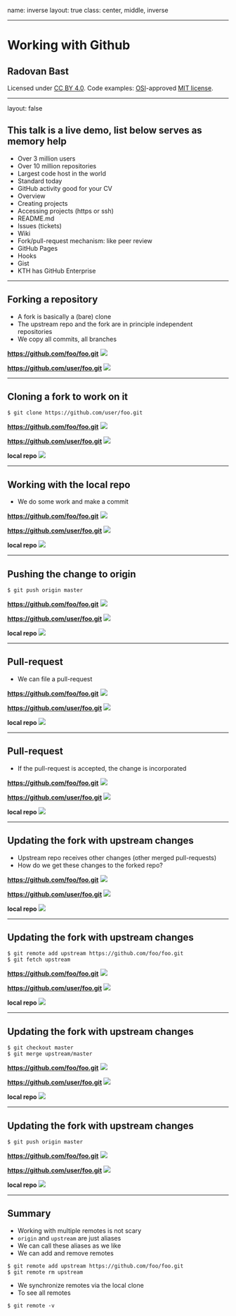 name: inverse
layout: true
class: center, middle, inverse

---

# Working with Github

## Radovan Bast

Licensed under [CC BY 4.0](https://creativecommons.org/licenses/by/4.0/).
Code examples: [OSI](http://opensource.org)-approved [MIT license](http://opensource.org/licenses/mit-license.html).

---

layout: false

## This talk is a live demo, list below serves as memory help

- Over 3 million users
- Over 10 million repositories
- Largest code host in the world
- Standard today
- GitHub activity good for your CV
- Overview
- Creating projects
- Accessing projects (https or ssh)
- README.md
- Issues (tickets)
- Wiki
- Fork/pull-request mechanism: like peer review
- GitHub Pages
- Hooks
- Gist
- KTH has GitHub Enterprise

---

## Forking a repository

- A fork is basically a (bare) clone
- The upstream repo and the fork are in principle independent repositories
- We copy all commits, all branches

**https://github.com/foo/foo.git** ![](img/git/github/github-remote-01.svg)

**https://github.com/user/foo.git** ![](img/git/github/github-remote-01.svg)

---

## Cloning a fork to work on it

```shell
$ git clone https://github.com/user/foo.git
```

**https://github.com/foo/foo.git** ![](img/git/github/github-remote-01.svg)

**https://github.com/user/foo.git** ![](img/git/github/github-remote-01.svg)

**local repo** ![](img/git/github/github-local-01.svg)

---

## Working with the local repo

- We do some work and make a commit

**https://github.com/foo/foo.git** ![](img/git/github/github-remote-01.svg)

**https://github.com/user/foo.git** ![](img/git/github/github-remote-01.svg)

**local repo** ![](img/git/github/github-local-02.svg)

---

## Pushing the change to origin

```shell
$ git push origin master
```

**https://github.com/foo/foo.git** ![](img/git/github/github-remote-01.svg)

**https://github.com/user/foo.git** ![](img/git/github/github-remote-02.svg)

**local repo** ![](img/git/github/github-local-03.svg)

---

## Pull-request

- We can file a pull-request

**https://github.com/foo/foo.git** ![](img/git/github/github-remote-01.svg)

**https://github.com/user/foo.git** ![](img/git/github/github-remote-02.svg)

**local repo** ![](img/git/github/github-local-03.svg)

---

## Pull-request

- If the pull-request is accepted, the change is incorporated

**https://github.com/foo/foo.git** ![](img/git/github/github-remote-02.svg)

**https://github.com/user/foo.git** ![](img/git/github/github-remote-02.svg)

**local repo** ![](img/git/github/github-local-03.svg)

---

## Updating the fork with upstream changes

- Upstream repo receives other changes (other merged pull-requests)
- How do we get these changes to the forked repo?

**https://github.com/foo/foo.git** ![](img/git/github/github-remote-03.svg)

**https://github.com/user/foo.git** ![](img/git/github/github-remote-02.svg)

**local repo** ![](img/git/github/github-local-03.svg)

---

## Updating the fork with upstream changes

```shell
$ git remote add upstream https://github.com/foo/foo.git
$ git fetch upstream
```

**https://github.com/foo/foo.git** ![](img/git/github/github-remote-03.svg)

**https://github.com/user/foo.git** ![](img/git/github/github-remote-02.svg)

**local repo** ![](img/git/github/github-local-04.svg)

---

## Updating the fork with upstream changes

```shell
$ git checkout master
$ git merge upstream/master
```

**https://github.com/foo/foo.git** ![](img/git/github/github-remote-03.svg)

**https://github.com/user/foo.git** ![](img/git/github/github-remote-02.svg)

**local repo** ![](img/git/github/github-local-05.svg)

---

## Updating the fork with upstream changes

```shell
$ git push origin master
```

**https://github.com/foo/foo.git** ![](img/git/github/github-remote-03.svg)

**https://github.com/user/foo.git** ![](img/git/github/github-remote-03.svg)

**local repo** ![](img/git/github/github-local-06.svg)

---

## Summary

- Working with multiple remotes is not scary
- `origin` and `upstream` are just aliases
- We can call these aliases as we like
- We can add and remove remotes

```shell
$ git remote add upstream https://github.com/foo/foo.git
$ git remote rm upstream
```

- We synchronize remotes via the local clone
- To see all remotes

```shell
$ git remote -v
```
